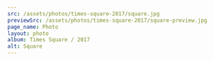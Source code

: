 ```yaml
---
src: /assets/photos/times-square-2017/square.jpg
previewSrc: /assets/photos/times-square-2017/square-preview.jpg
page_name: Photo
layout: photo
album: Times Square / 2017
alt: Square
---
```

